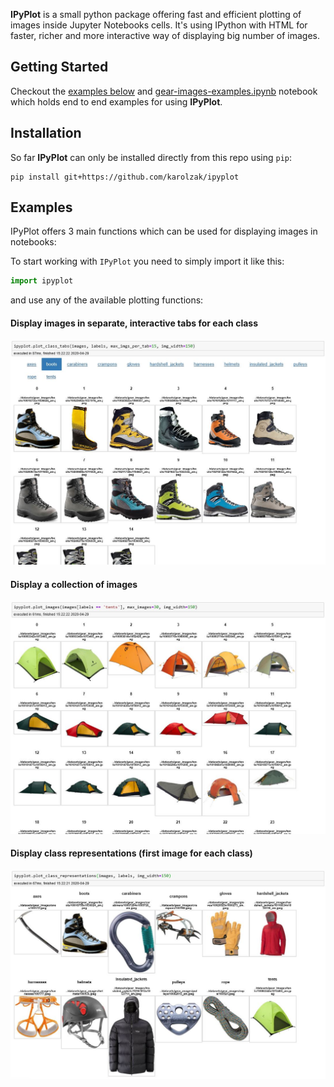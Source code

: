 **IPyPlot** is a small python package offering fast and efficient plotting of images inside Jupyter Notebooks cells. It's using IPython with HTML for faster, richer and more interactive way of displaying big number of images.  

## Getting Started

Checkout the [examples below](#Examples) and 
[gear-images-examples.ipynb](notebooks/gear-images-examples.ipynb) notebook which holds end to end examples for using **IPyPlot**.

## Installation

So far **IPyPlot** can only be installed directly from this repo using `pip`:

```
pip install git+https://github.com/karolzak/ipyplot
```

## Examples

IPyPlot offers 3 main functions which can be used for displaying images in notebooks:

To start working with `IPyPlot` you need to simply import it like this:
```python
import ipyplot
```

and use any of the available plotting functions:

#### Display images in separate, interactive tabs for each class

![](docs/example1-tabs.jpg)

#### Display a collection of images

![](docs/example2-images.jpg)

#### Display class representations (first image for each class)

![](docs/example3-classes.jpg)
